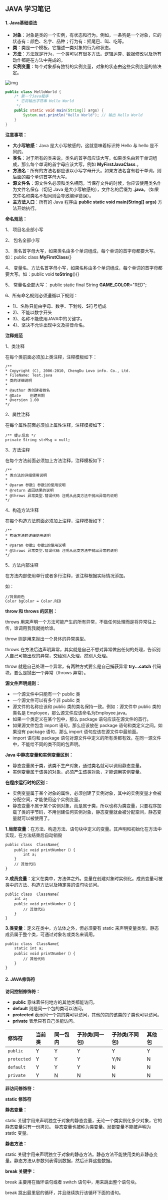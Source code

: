 ## JAVA 学习笔记

#### 1. Java基础语法

- **对象**：对象是类的一个实例，有状态和行为。例如，一条狗是一个对象，它的状态有：颜色、名字、品种；行为有：摇尾巴、叫、吃等。
- **类**：类是一个模板，它描述一类对象的行为和状态。
- **方法**：方法就是行为，一个类可以有很多方法。逻辑运算、数据修改以及所有动作都是在方法中完成的。
- **实例变量**：每个对象都有独特的实例变量，对象的状态由这些实例变量的值决定。

![img](E:\Apersonal\awesome-programming-books\MDfiles\pictures\662E827A-FA32-4464-B0BD-40087F429E98.jpg)

 

```java
public class HelloWorld {
    /* 第一个Java程序
     * 它将输出字符串 Hello World
     */
    public static void main(String[] args) {
        System.out.println("Hello World"); // 输出 Hello World
    }
}
```



**注意事项：**

- **大小写敏感**：Java 是大小写敏感的，这就意味着标识符 Hello 与 hello 是不同的。
- **类名**：对于所有的类来说，类名的首字母应该大写。如果类名由若干单词组成，那么每个单词的首字母应该大写，例如 **MyFirstJavaClass** 。
- **方法名**：所有的方法名都应该以小写字母开头。如果方法名含有若干单词，则后面的每个单词首字母大写。
- **源文件名**：源文件名必须和类名相同。当保存文件的时候，你应该使用类名作为文件名保存（切记 Java 是大小写敏感的），文件名的后缀为 **.java**。（如果文件名和类名不相同则会导致编译错误）。
- **主方法入口**：所有的 Java 程序由 **public static void main(String[] args)** 方法开始执行。



**命名规范：**

1、 项目名全部小写

2、 包名全部小写

3、 类名首字母大写，如果类名由多个单词组成，每个单词的首字母都要大写。如：public class **MyFirstClass**{}

4、 变量名、方法名首字母小写，如果名称由多个单词组成，每个单词的首字母都要大写。如：public void **toString**(){}

5、 常量名全部大写： public static final String **GAME_COLOR**="RED";

6、所有命名规则必须遵循以下规则：

-  1)、名称只能由字母、数字、下划线、$符号组成
-  2)、不能以数字开头
-  3)、名称不能使用JAVA中的关键字。
-  4)、坚决不允许出现中文及拼音命名。



**注释规范**

1、类注释

在每个类前面必须加上类注释，注释模板如下：

```
/**
* Copyright (C), 2006-2010, ChengDu Lovo info. Co., Ltd.
* FileName: Test.java
* 类的详细说明
*
* @author 类创建者姓名
* @Date    创建日期
* @version 1.00
*/
```

2、属性注释

在每个属性前面必须加上属性注释，注释模板如下：

```
/** 提示信息 */
private String strMsg = null;
```

3、方法注释

在每个方法前面必须加上方法注释，注释模板如下：

```
/**
* 类方法的详细使用说明
*
* @param 参数1 参数1的使用说明
* @return 返回结果的说明
* @throws 异常类型.错误代码 注明从此类方法中抛出异常的说明
*/
```

4、构造方法注释

在每个构造方法前面必须加上注释，注释模板如下：

```
/**
* 构造方法的详细使用说明
*
* @param 参数1 参数1的使用说明
* @throws 异常类型.错误代码 注明从此类方法中抛出异常的说明
*/
```

5、方法内部注释

在方法内部使用单行或者多行注释，该注释根据实际情况添加。

如：

```
//背景颜色
Color bgColor = Color.RED
```



**throw 和 throws 的区别：**

throws 用来声明一个方法可能产生的所有异常，不做任何处理而是将异常往上传，谁调用我我就抛给谁。

throw 则是用来抛出一个具体的异常类型。

throws 在方法后边声明异常，其实就是自己不想对异常做出任何的处理，告诉别人自己可能出现的异常，交给别人处理，然别人处理。

throw 就是自己处理一个异常，有两种方式要么是自己捕获异常 **try...catch** 代码块，要么是抛出一个异常（throws 异常）。



**源文件声明规则：**

- 一个源文件中只能有一个 public 类
- 一个源文件可以有多个非 public 类
- 源文件的名称应该和 public 类的类名保持一致。例如：源文件中 public 类的类名是 Employee，那么源文件应该命名为Employee.java。
- 如果一个类定义在某个包中，那么 package 语句应该在源文件的首行。
- 如果源文件包含 import 语句，那么应该放在 package 语句和类定义之间。如果没有 package 语句，那么 import 语句应该在源文件中最前面。
- import 语句和 package 语句对源文件中定义的所有类都有效。在同一源文件中，不能给不同的类不同的包声明。



**Java 中静态变量和实例变量区别：**

-  静态变量属于类，该类不生产对象，通过类名就可以调用静态变量。
-  实例变量属于该类的对象，必须产生该类对象，才能调用实例变量。

**在程序运行时的区别：**

- 实例变量属于某个对象的属性，必须创建了实例对象，其中的实例变量才会被分配空间，才能使用这个实例变量。
-  静态变量不属于某个实例对象，而是属于类，所以也称为类变量，只要程序加载了类的字节码，不用创建任何实例对象，静态变量就会被分配空间，静态变量就可以被使用了。

**1.局部变量**：在方法、构造方法、语句块中定义的变量。其声明和初始化在方法中实现，在方法结束后自动销毁

```
public class  ClassName{
    public void printNumber（）{
        int a;
    }
    // 其他代码
}
```

**2.成员变量**：定义在类中，方法体之外。变量在创建对象时实例化。成员变量可被类中的方法、构造方法以及特定类的语句块访问。

```
public class  ClassName{
    int a;
    public void printNumber（）{
        // 其他代码
    }
}
```

**3.类变量**：定义在类中，方法体之外，但必须要有 static 来声明变量类型。静态成员属于整个类，可通过对象名或类名来调用。

```
public class  ClassName{
    static int a;
    public void printNumber（）{
        // 其他代码
    }
}
```



#### 2. **JAVA修饰符**



**访问控制修饰符：**

-  **public** 意味着任何地方的其他类都能访问。
-  **default** 则是同一个包的类可以访问。
-  **protected** 表示同一个包的类可以访问，其他的包的该类的子类也可以访问。
-  **private** 表示只有自己类能访问。

| 修饰符      | 当前类 | 同一包内 | 子孙类(同一包) | 子孙类(不同包) | 其他包 |
| :---------- | :----- | :------- | :------------- | :------------- | :----- |
| `public`    | Y      | Y        | Y              | Y              | Y      |
| `protected` | Y      | Y        | Y              | Y/N            | N      |
| `default`   | Y      | Y        | Y              | N              | N      |
| `private`   | Y      | N        | N              | N              | N      |



**非访问修饰符：**

**static 修饰符**

**静态变量：**

static 关键字用来声明独立于对象的静态变量，无论一个类实例化多少对象，它的静态变量只有一份拷贝。 静态变量也被称为类变量。局部变量不能被声明为 static 变量。

**静态方法：**

static 关键字用来声明独立于对象的静态方法。静态方法不能使用类的非静态变量。静态方法从参数列表得到数据，然后计算这些数据。



**break 关键字：**

break 主要用在循环语句或者 switch 语句中，用来跳出整个语句块。

break 跳出最里层的循环，并且继续执行该循环下面的语句。

















